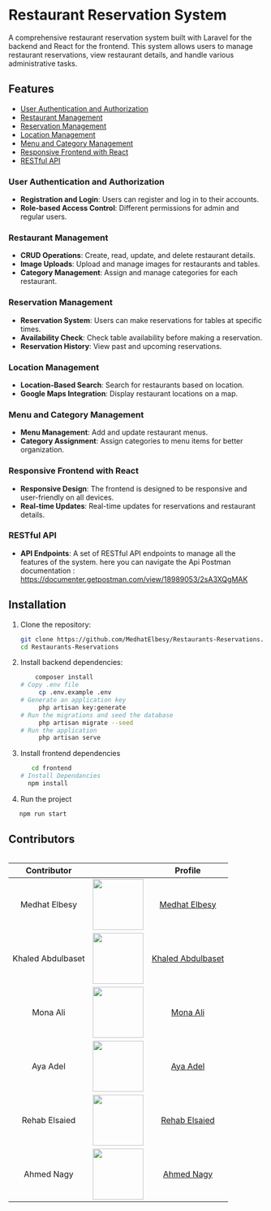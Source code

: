 # Restaurant Reservation System

A comprehensive restaurant reservation system built with Laravel for the backend and React for the frontend. This system allows users to manage restaurant reservations, view restaurant details, and handle various administrative tasks.

## Features

- [User Authentication and Authorization](#user-authentication-and-authorization)
- [Restaurant Management](#restaurant-management)
- [Reservation Management](#reservation-management)
- [Location Management](#location-management)
- [Menu and Category Management](#menu-and-category-management)
- [Responsive Frontend with React](#responsive-frontend-with-react)
- [RESTful API](#restful-api)

### User Authentication and Authorization
- **Registration and Login**: Users can register and log in to their accounts.
- **Role-based Access Control**: Different permissions for admin and regular users.

### Restaurant Management
- **CRUD Operations**: Create, read, update, and delete restaurant details.
- **Image Uploads**: Upload and manage images for restaurants and tables.
- **Category Management**: Assign and manage categories for each restaurant.

### Reservation Management
- **Reservation System**: Users can make reservations for tables at specific times.
- **Availability Check**: Check table availability before making a reservation.
- **Reservation History**: View past and upcoming reservations.

### Location Management
- **Location-Based Search**: Search for restaurants based on location.
- **Google Maps Integration**: Display restaurant locations on a map.

### Menu and Category Management
- **Menu Management**: Add and update restaurant menus.
- **Category Assignment**: Assign categories to menu items for better organization.

### Responsive Frontend with React
- **Responsive Design**: The frontend is designed to be responsive and user-friendly on all devices.
- **Real-time Updates**: Real-time updates for reservations and restaurant details.

### RESTful API
- **API Endpoints**: A set of RESTful API endpoints to manage all the features of the system.
here you can navigate the Api Postman documentation : https://documenter.getpostman.com/view/18989053/2sA3XQgMAK 

## Installation

1. Clone the repository:
   ```bash
   git clone https://github.com/MedhatElbesy/Restaurants-Reservations.git
   cd Restaurants-Reservations

2. Install backend dependencies:
   ```bash
       composer install
   # Copy .env file
        cp .env.example .env
   # Generate an application key
        php artisan key:generate
   # Run the migrations and seed the database
        php artisan migrate --seed
   # Run the application
        php artisan serve

3. Install frontend dependencies     
    ```bash
       cd frontend
    # Install Dependancies
      npm install
   ```
4. Run the project
```bash
   npm run start
```
## Contributors

   <div style="display: flex; justify-content: center; width: 100%;">
     <table style="width: 100%; max-width: 800px; text-align: center;">
       <thead>
         <tr>
           <th>Contributor</th>
           <th></th>
           <th>Profile</th>
         </tr>
       </thead>
       <tbody>
         <tr>
           <td>Medhat Elbesy</td>
           <td><img src="https://avatars.githubusercontent.com/u/152287116?v=4" width="100" height="100"></td>
           <td><a href="https://github.com/MedhatElbesy">Medhat Elbesy</a></td>
         </tr>
         <tr>
           <td>Khaled Abdulbaset</td>
           <td><img src="https://avatars.githubusercontent.com/u/69148186?v=4" width="100" height="100"></td>
           <td><a href="https://github.com/Khaled-Abdelbaset">Khaled Abdulbaset</a></td>
         </tr>
         <tr>
           <td>Mona Ali</td>
           <td><img src="https://avatars.githubusercontent.com/u/96702708?v=4" width="100" height="100"></td>
           <td><a href="https://github.com/Mona-Ali-Mostafa98">Mona Ali</a></td>
         </tr>
         <tr>
           <td>Aya Adel</td>
           <td><img src="https://avatars.githubusercontent.com/u/156436119?v=4" width="100" height="100"></td>
           <td><a href="https://github.com/ayaadel1346">Aya Adel</a></td>
         </tr>
         <tr>
           <td>Rehab Elsaied</td>
           <td><img src="https://avatars.githubusercontent.com/u/69490304?v=4" width="100" height="100"></td>
           <td><a href="https://github.com/Rehab5">Rehab Elsaied</a></td>
         </tr>
         <tr>
           <td>Ahmed Nagy</td>
           <td><img src="https://avatars.githubusercontent.com/u/116142339?v=4" width="100" height="100"></td>
           <td><a href="https://github.com/Blitz576">Ahmed Nagy</a></td>
         </tr>
       </tbody>
     </table>
   </div>
   


